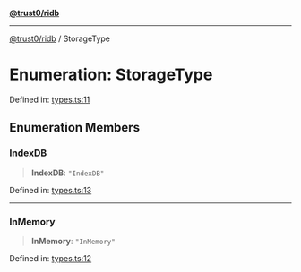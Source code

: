 [**@trust0/ridb**](../README.md)

***

[@trust0/ridb](../README.md) / StorageType

# Enumeration: StorageType

Defined in: [types.ts:11](https://github.com/trust0-project/RIDB/blob/7fefdb506c021235200393ecaaa3bb6ff87b0ea9/packages/ridb/src/types.ts#L11)

## Enumeration Members

### IndexDB

> **IndexDB**: `"IndexDB"`

Defined in: [types.ts:13](https://github.com/trust0-project/RIDB/blob/7fefdb506c021235200393ecaaa3bb6ff87b0ea9/packages/ridb/src/types.ts#L13)

***

### InMemory

> **InMemory**: `"InMemory"`

Defined in: [types.ts:12](https://github.com/trust0-project/RIDB/blob/7fefdb506c021235200393ecaaa3bb6ff87b0ea9/packages/ridb/src/types.ts#L12)
